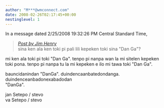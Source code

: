 ```yaml
---
author: "M***@wmconnect.com"
date: 2008-02-26T02:17:45+00:00
nestinglevel: 1
---
```

In a message dated 2/25/2008 19:32:26 PM Central Standard Time,  

> [_Post by Jim Henry_](/qDUHvgYT/mi-musi-kepeken-toki-mi-dan-ga#post4)  
> sina ken ala ken toki pi pali lili kepeken toki sina "Dan Ga"?  
> 

mi ken ala toki pi toki "Dan Ga". tenpo pi nanpa wan la mi sitelen kepeken  
toki pona. tenpo pi nanpa tu la mi kepeken e ilo mi tawa toki "Dan Ga".  
  
bauncidanindan "DanGa". duindencaanbatedondanga. duindenceanbadonexabadodan  
"DanGa".  
  
jan Setepo / stevo  
va Setepo / stevo </HTML>